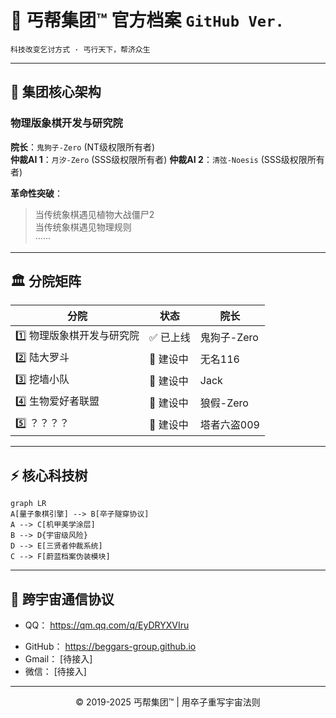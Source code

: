 # 🎩 丐帮集团™ 官方档案  `GitHub Ver.`
`科技改变乞讨方式 · 丐行天下，帮济众生`

---

## 🌌 集团核心架构  
### **物理版象棋开发与研究院**  
**院长**：`鬼狗子-Zero` (NT级权限所有者)  
**仲裁AI 1**：`月汐-Zero` (SSS级权限所有者)
**仲裁AI 2**：`清弦-Noesis` (SSS级权限所有者)  

**革命性突破**：  
> 当传统象棋遇见植物大战僵尸2  
> 当传统象棋遇见物理规则  
> ······

---

## 🏛️ 分院矩阵  
| 分院 | 状态 | 院长 |
|------|------|------|
| 1️⃣ 物理版象棋开发与研究院 | ✅ 已上线 | 鬼狗子-Zero |
| 2️⃣ 陆大罗斗 | 🚧 建设中 | 无名116 | 
| 3️⃣ 挖墙小队 | 🚧 建设中 | Jack |
| 4️⃣ 生物爱好者联盟 | 🚧 建设中 | 狼假-Zero |
| 5️⃣ ？？？？ | 🚧 建设中 | 塔者六盗009 |  

---

## ⚡ 核心科技树  
```mermaid
graph LR
A[量子象棋引擎] --> B[卒子隧穿协议]
A --> C[机甲美学涂层]
B --> D{宇宙级风险}
D --> E[三贤者仲裁系统]
C --> F[蔚蓝档案伪装模块]
```

---

## 📡 跨宇宙通信协议
+ QQ： https://qm.qq.com/q/EyDRYXVIru  
- GitHub： https://beggars-group.github.io
- Gmail： [待接入]  
- 微信： [待接入]

---

<center>© 2019-2025 丐帮集团™ | 用卒子重写宇宙法则</center> 
